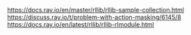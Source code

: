 https://docs.ray.io/en/master/rllib/rllib-sample-collection.html
https://discuss.ray.io/t/problem-with-action-masking/6145/8
https://docs.ray.io/en/latest/rllib/rllib-rlmodule.html
